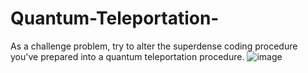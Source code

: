 # Quantum-Teleportation-
As a challenge problem, try to alter the superdense coding procedure you've prepared into a quantum teleportation procedure. 
![image](https://github.com/user-attachments/assets/fd2efad7-910e-4940-a40f-c129f29df937)

